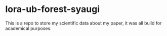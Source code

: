 # lora-ub-forest-syaugi
This is a repo to store my scientific data about my paper, it was all build for academical purposes.
